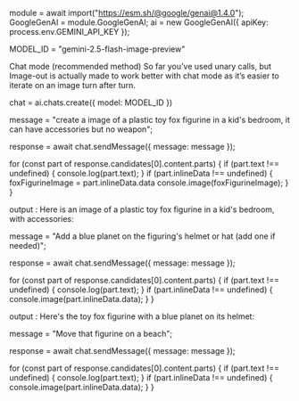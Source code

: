 module = await import("https://esm.sh/@google/genai@1.4.0");
GoogleGenAI = module.GoogleGenAI;
ai = new GoogleGenAI({ apiKey: process.env.GEMINI_API_KEY });

MODEL_ID = "gemini-2.5-flash-image-preview"



Chat mode (recommended method)
So far you’ve used unary calls, but Image-out is actually made to work better with chat mode as it’s easier to iterate on an image turn after turn.



chat = ai.chats.create({
    model: MODEL_ID
})

message = "create a image of a plastic toy fox figurine in a kid's bedroom, it can have accessories but no weapon";

response = await chat.sendMessage({ message: message });

for (const part of response.candidates[0].content.parts) {
  if (part.text !== undefined) {
    console.log(part.text);
  }
  if (part.inlineData !== undefined) {
    foxFigurineImage = part.inlineData.data
    console.image(foxFigurineImage);
  }
}

output : Here is an image of a plastic toy fox figurine in a kid's bedroom, with accessories:

message = "Add a blue planet on the figuring's helmet or hat (add one if needed)";

response = await chat.sendMessage({ message: message });

for (const part of response.candidates[0].content.parts) {
  if (part.text !== undefined) {
    console.log(part.text);
  }
  if (part.inlineData !== undefined) {
    console.image(part.inlineData.data);
  }
}

output : Here's the toy fox figurine with a blue planet on its helmet:


message = "Move that figurine on a beach";

response = await chat.sendMessage({ message: message });

for (const part of response.candidates[0].content.parts) {
  if (part.text !== undefined) {
    console.log(part.text);
  }
  if (part.inlineData !== undefined) {
    console.image(part.inlineData.data);
  }
}